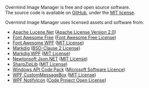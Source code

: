 Overmind Image Manager is free and open source software.  
The source code is available on [GitHub](https://github.com/BenjaminHamon/Overmind.ImageManager), under the [MIT license](https://github.com/BenjaminHamon/Overmind.ImageManager/blob/master/License.txt).

Overmind Image Manager uses licensed assets and software from:

- [Apache Lucene.Net](http://lucenenet.apache.org)
  ([Apache License Version 2.0](http://www.apache.org/licenses/LICENSE-2.0.html))
- [Font Awesome Free](https://fontawesome.com)
  ([Font Awesome Free License](https://fontawesome.com/license/free))
- [Font Awesome WPF](https://github.com/charri/Font-Awesome-WPF)
  ([MIT License](https://github.com/charri/Font-Awesome-WPF/blob/master/LICENSE))
- [Markdig](https://github.com/lunet-io/markdig)
  ([BSD-Clause 2 License](https://github.com/lunet-io/markdig/blob/master/license.txt))
- [Markdig WPF](https://github.com/Kryptos-FR/markdig.wpf)
  ([MIT License](https://github.com/Kryptos-FR/markdig.wpf/blob/master/LICENSE.md))
- [Newtonsoft Json.NET](https://www.newtonsoft.com/json)
  ([MIT License](https://github.com/JamesNK/Newtonsoft.Json/blob/master/LICENSE.md))
- [SharpZipLib](https://github.com/icsharpcode/SharpZipLib)
  ([MIT License](https://github.com/icsharpcode/SharpZipLib/blob/master/LICENSE.txt))
- [Windows API Code Pack](https://github.com/aybe/Windows-API-Code-Pack-1.1)
  ([Microsoft Software Licence](https://github.com/aybe/Windows-API-Code-Pack-1.1/blob/master/LICENCE))
- [WPF CustomMessageBox](https://github.com/evanwon/WPFCustomMessageBox)
  ([MIT License](https://github.com/evanwon/WPFCustomMessageBox/blob/master/README.md))
- [WPF NotifyIcon](http://www.hardcodet.net/wpf-notifyicon)
  ([Code Project Open License](https://www.codeproject.com/info/cpol10.aspx))
